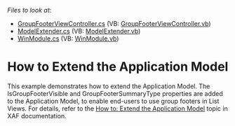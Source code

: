 <!-- default file list -->
*Files to look at*:

* [GroupFooterViewController.cs](./CS/HowToExdendApplicationModelAndSchema.Module.Win/GroupFooterViewController.cs) (VB: [GroupFooterViewController.vb](./VB/HowToExdendApplicationModelAndSchema.Module.Win/GroupFooterViewController.vb))
* [ModelExtender.cs](./CS/HowToExdendApplicationModelAndSchema.Module.Win/ModelExtender.cs) (VB: [ModelExtender.vb](./VB/HowToExdendApplicationModelAndSchema.Module.Win/ModelExtender.vb))
* [WinModule.cs](./CS/HowToExdendApplicationModelAndSchema.Module.Win/WinModule.cs) (VB: [WinModule.vb](./VB/HowToExdendApplicationModelAndSchema.Module.Win/WinModule.vb))
<!-- default file list end -->
# How to Extend the Application Model


<p>This example demonstrates how to extend the Application Model. The IsGroupFooterVisible and GroupFooterSummaryType properties are added to the Application Model, to enable end-users to use group footers in List Views. For details, refer to the <a href="http://documentation.devexpress.com/#Xaf/CustomDocument2785"><u>How to: Extend the Application Model</u></a> topic in XAF documentation.</p>

<br/>


